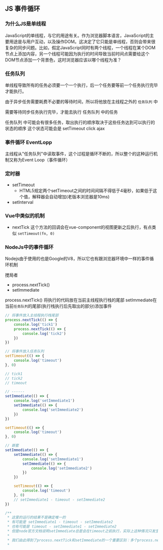 ## JS 事件循环

### 为什么JS是单线程

JavaScript的单线程，与它的用途有关。作为浏览器脚本语言，JavaScript的主要用途是与用户互动，以及操作DOM。这决定了它只能是单线程，否则会带来很复杂的同步问题。比如，假定JavaScript同时有两个线程，一个线程在某个DOM节点上添加内容，另一个线程可能因为执行的时间导致当前时间点需要给这个DOM节点添加一个背景色，这时浏览器应该以哪个线程为准？

### 任务队列

单线程导致所有的任务必须要一个一个执行，后一个任务要等前一个任务执行完毕才能执行。

由于异步任务需要耗费不必要的等待时间，所以将他放在主线程之外的 `任务队列` 中 

需要等待同步任务执行完毕，才能去执行 任务队列 中的任务

任务队列 中可能会有很多任务，取出执行的顺序取决于这些任务达到可以执行的状态的顺序 这个状态可能会是 setTimeout click ajax

### 事件循环 EventLopp
主线程从"任务队列"中读取事件，这个过程是循环不断的，所以整个的这种运行机制又称为Event Loop（事件循环）

### 定时器

- setTimeout
    - HTML5规定两个setTimeout之间的时间间隔不得低于4毫秒，如果低于这个值，解释器会自动增加(老版本浏览器是10ms)
- setInterval

### Vue中类似的机制

- nextTick
这个方法的回调会在vue-component的视图更新之后执行，有点类似 `setTimeout(fn, 0)`

### NodeJs中的事件循环

Nodejs由于使用的也是Google的V8，所以它也有跟浏览器环境中一样的事件循环机制

搅局者
- process.nextTick()
- setImmediate

process.nextTick() 将执行的代码放在当前主线程执行栈的尾部
setImmediate在当前`任务队列`的尾部(执行栈执行后先取出的部分)添加事件

```javascript
// 将事件放入主线程执行栈尾部
process.nextTick(() => {
    console.log('tick1')
    process.nextTick(() => {
        console.log('tick2')
    })
})

// 将事件放入任务队列
setTimeout(() => {
    console.log('timeout')
}, 0)

// tick1
// tick2
// timeout

// ------
setImmediate(() => {
    console.log('setImmediate1')
    setImmediate(() => {
        console.log('setImmediate2')
    })
})

setTimeout(() => {
    console.log('timeout')
}, 0)

// 嵌套
setImmediate(() => {
    setImmediate(() => {
        console.log('setImmediate1')
        setImmediate(() => {
            console.log('setImmediate2')
        })
    })

    setTimeout(() => {
        console.log('timeout')
    }, 0)
    // setImmediate1 - timeout - setImmediate2
})

/**
 * 这里的运行的结果不是确定唯一的
 * 有可能是 setImmediate1 - timeout - setImmediate2
 * 也有可能是 timeout - setImmediate1 - setImmediate2
 * 但是node官方文档说明setImmediate总是会在timeout之前执行，实际上这种情况只发生在嵌套调用的时候
 *
 * 我们由此得到了process.nextTick和setImmediate的一个重要区别：多个process.nextTick语句总是在当前"执行栈"一次执行完，多个setImmediate可能则需要多次loop才能执行完。事实上，这正是Node.js 10.0版添加setImmediate方法的原因，否则像下面这样的递归调用process.nextTick，将会没完没了，主线程根本不会去读取"事件队列"！
 * 
```


